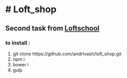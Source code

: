 <h1># Loft_shop </h1>
<h2>Second task from <a href="http://loftschool.com/">Loftschool</a> </h2>

<h3>to install :</h3>
<ol>
  <li> git clone https://github.com/andrIvash/loft_shop.git </li>
  <li> npm i </li>
  <li> bower i </li>
  <li> gulp </li>
</ol>
